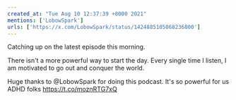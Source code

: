 ```yaml
---
created_at: "Tue Aug 10 12:37:39 +0000 2021"
mentions: ['LobowSpark']
urls: ['https://x.com/LobowSpark/status/1424885105068236800']
---
```


Catching up on the latest episode this morning. 

There isn't a more powerful way to start the day. Every single time I listen, I am motivated to go out and conquer the world. 

Huge thanks to @LobowSpark for doing this podcast. It's so powerful for us ADHD folks https://t.co/moznRTG7xQ